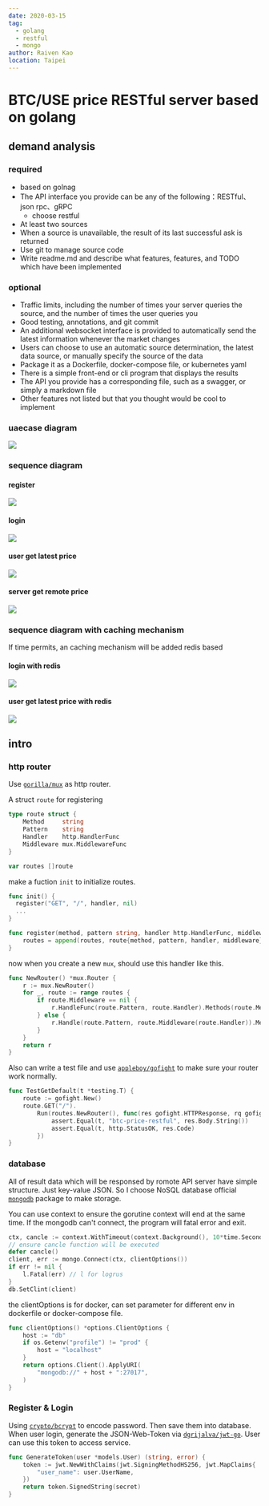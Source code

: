 ```yaml
---
date: 2020-03-15
tag:
  - golang
  - restful
  - mongo
author: Raiven Kao
location: Taipei
---
```


# BTC/USE price RESTful server based on golang

## demand analysis

### required

- based on golnag
- The API interface you provide can be any of the following：RESTful、json rpc、gRPC
  - choose restful
- At least two sources
- When a source is unavailable, the result of its last successful ask is returned
- Use git to manage source code
- Write readme.md and describe what features, features, and TODO which have been implemented

### optional

- Traffic limits, including the number of times your server queries the source, and the number of times the user queries you
- Good testing, annotations, and git commit
- An additional websocket interface is provided to automatically send the latest information whenever the market changes
- Users can choose to use an automatic source determination, the latest data source, or manually specify the source of the data
- Package it as a Dockerfile, docker-compose file, or kubernetes yaml
- There is a simple front-end or cli program that displays the results
- The API you provide has a corresponding file, such as a swagger, or simply a markdown file
- Other features not listed but that you thought would be cool to implement

### uaecase diagram

![](uml/usecase/usecase.png)

### sequence diagram

#### register

![](uml/sequence/register.png)

#### login

![](uml/sequence/login.png)

#### user get latest price

![](uml/sequence/get_latest_price.png)

#### server get remote price

![](uml/sequence/get_remote_price.png)

### sequence diagram with caching mechanism

If time permits, an caching mechanism will be added redis based

#### login with redis

![](uml/sequence/login_redis.png)

#### user get latest price with redis

![](uml/sequence/get_latest_price_redis.png)

## intro

### http router

Use [`gorilla/mux`](https://github.com/gorilla/mux) as http router.

A struct `route` for registering

```go
type route struct {
	Method     string
	Pattern    string
	Handler    http.HandlerFunc
	Middleware mux.MiddlewareFunc
}

var routes []route
```

make a fuction `init` to initialize routes.

```go
func init() {
  register("GET", "/", handler, nil)
  ...
}

func register(method, pattern string, handler http.HandlerFunc, middleware mux.MiddlewareFunc) {
	routes = append(routes, route{method, pattern, handler, middleware})
}
```

now when you create a new `mux`, should use this handler like this.

```go
func NewRouter() *mux.Router {
	r := mux.NewRouter()
	for _, route := range routes {
		if route.Middleware == nil {
			r.HandleFunc(route.Pattern, route.Handler).Methods(route.Method)
		} else {
			r.Handle(route.Pattern, route.Middleware(route.Handler)).Methods(route.Method)
		}
	}
	return r
}
```

Also can write a test file and use [`appleboy/gofight`](https://github.com/appleboy/gofight) to make sure your router work normally.

```go
func TestGetDefault(t *testing.T) {
	route := gofight.New()
	route.GET("/").
		Run(routes.NewRouter(), func(res gofight.HTTPResponse, rq gofight.HTTPRequest) {
			assert.Equal(t, "btc-price-restful", res.Body.String())
			assert.Equal(t, http.StatusOK, res.Code)
		})
}
```

### database

All of result data which will be responsed by romote API server have simple structure. Just key-value JSON. So I choose NoSQL database official [`mongodb`](https://github.com/mongodb/mongo-go-driver) package to make storage.

You can use context to ensure the gorutine context will end at the same time. If the mongodb can't connect, the program will fatal error and exit.

```go
ctx, cancle := context.WithTimeout(context.Background(), 10*time.Second)
// ensure cancle function will be executed
defer cancle() 
client, err := mongo.Connect(ctx, clientOptions())
if err != nil {
	l.Fatal(err) // l for logrus
}
db.SetClint(client)
```

the clientOptions is for docker, can set parameter for different env in dockerfile or docker-compose file.

```go
func clientOptions() *options.ClientOptions {
	host := "db"
	if os.Getenv("profile") != "prod" {
		host = "localhost"
	}
	return options.Client().ApplyURI(
		"mongodb://" + host + ":27017",
	)
}
```

### Register & Login

Using [`crypto/bcrypt`](https://godoc.org/golang.org/x/crypto/bcrypt) to encode password. Then save them into database. When user login, generate the JSON-Web-Token via [`dgrijalva/jwt-go`](https://github.com/dgrijalva/jwt-go). User can use this token to access service.

```go
func GenerateToken(user *models.User) (string, error) {
	token := jwt.NewWithClaims(jwt.SigningMethodHS256, jwt.MapClaims{
		"user_name": user.UserName,
	})
	return token.SignedString(secret)
}
```